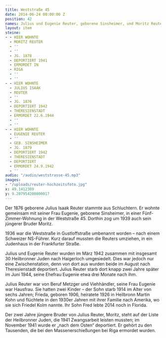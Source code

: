 ```yaml
---
title: Weststraße 45
date: 2014-06-24 00:00:00 Z
position: 42
names: Julius und Eugenie Reuter, geborene Sinsheimer, und Moritz Reuter
layout: item
steine:
- - HIER WOHNTE
  - MORITZ REUTER
  - ''
  - ''
  - JG. 1878
  - DEPORTIERT 1941
  - ERMORDET IN
  - RIGA
  - ''
  - ''
- - HIER WOHNTE
  - JULIUS ISAAK
  - REUTER
  - ''
  - JG. 1876
  - DEPORTIERT 1942
  - THERESIENSTADT
  - ERMORDET 22.6.1944
  - ''
  - ''
- - HIER WOHNTE
  - EUGENIE REUTER
  - ''
  - GEB. SINSHEIMER
  - JG. 1879
  - DEPORTIERT 1942
  - THERESIENSTADT
  - DEPORTIERT
  - ERMORDET 24.9.1942
  - ''
audio: "/audio/weststrasse-45.mp3"
images:
- "/uploads/reuter-hochzeitsfoto.jpg"
x: 49.1412389
y: 9.207954200000017
---
```


Der 1876 geborene Julius Isaak Reuter stammte aus Schluchtern. Er wohnte gemeinsam mit seiner Frau Eugenie, geborene Sinsheimer, in einer Fünf-Zimmer-Wohnung in der Weststraße 45. Dorthin zog um 1939 auch sein jüngerer Bruder Moritz.

1936 war die Weststraße in Gustloffstraße umbenannt worden – nach einem Schweizer NS-Führer. Kurz darauf mussten die Reuters umziehen, in ein Judenhaus in der Frankfurter Straße.

Julius und Eugenie Reuter wurden im März 1942 zusammen mit insgesamt 30 Heilbronner Juden nach Haigerloch umgesiedelt. Dies war jedoch nur eine Zwischenstation, denn von dort aus wurden beide im August nach Theresienstadt deportiert. Julius Reuter starb dort knapp zwei Jahre später im Juni 1944, seine Ehefrau Eugenie etwa drei Monate nach ihm.

Julius Reuter war von Beruf Metzger und Viehhändler, seine Frau Eugenie war Hausfrau. Sie hatten zwei Kinder – der Sohn starb 1914 im Alter von sechs Jahren; Frieda, geboren 1906, heiratete 1926 in Heilbronn Martin Kohn und flüchtete in den 1930er Jahren mit ihrer Familie nach Amerika, wo sie sich Friedel Kolm nannte. Ihr Sohn Fred lebte 2014 noch in Florida.

Der zwei Jahre jüngere Bruder von Julius Reuter, Moritz, steht auf der Liste der Heilbronner Juden, die 1941 Zwangsarbeit leisten mussten; im November 1941 wurde er „nach dem Osten“ deportiert. Er gehört zu den Tausenden, die bei den Massenerschießungen bei Riga ermordet wurden.
